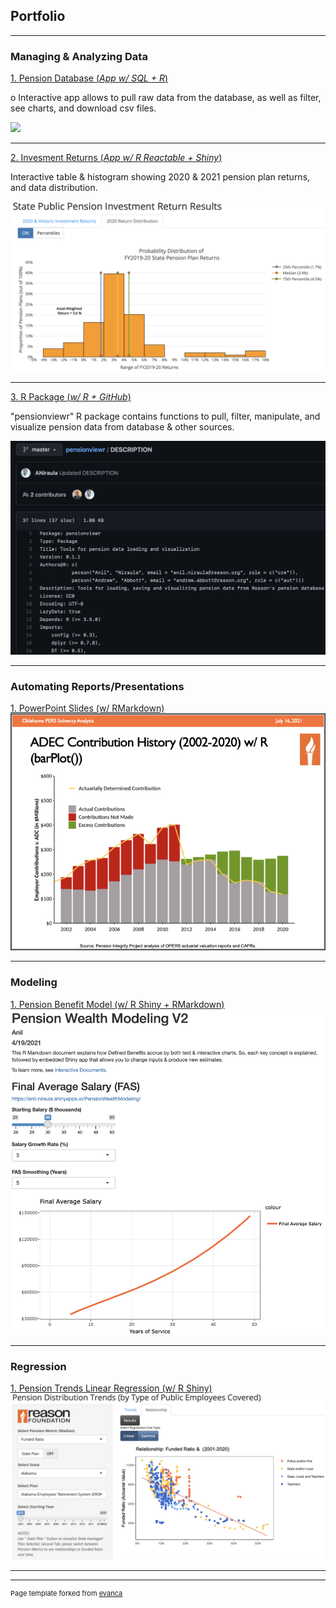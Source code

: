 ## Portfolio
---

### Managing & Analyzing Data

[1. Pension Database (*App w/ SQL + R*)](https://github.com/ReasonFoundation/)
<p> o Interactive app allows to pull raw data from the database, as well as filter, see charts, and download csv files.</p>
<img src="images/Reason Database Viewer (V4.0).png?raw=true"/>

---

[2. Invesment Returns (*App w/ R Reactable + Shiny*)](https://reason.shinyapps.io/StatePublicPensionReturnResults_Updt2)
<p>Interactive table & histogram showing 2020 & 2021 pension plan returns, and data distribution.</p>
<img src="images/2020FY Returns2.jpg?raw=true"/>

---

[3. R Package (*w/ R + GitHub*)](https://github.com/ReasonFoundation/pensionviewr)
<p>"pensionviewr" R package contains functions to pull, filter, manipulate, and visualize pension data from database & other sources.</p>
<img src="images/Pensionviewr.png?raw=true"/>

---

### Automating Reports/Presentations
[1. PowerPoint Slides (w/ RMarkdown)](http://example.com/)
<img src="images/OPERS_PPT2.png?raw=true"/>

---

### Modeling

[1. Pension Benefit Model (w/ R Shiny + RMarkdown)](https://anil-niraula.shinyapps.io/PensionWealthModeling/)
<img src="images/BenefitModel.png?raw=true"/>

---

### Regression

[1. Pension Trends Linear Regression (w/ R Shiny)](https://reason.shinyapps.io/DistCoveredEE2/)
<img src="images/PensionTrendsRegression.png?raw=true"/>

---



---
<p style="font-size:11px">Page template forked from <a href="https://github.com/evanca/quick-portfolio">evanca</a></p>
<!-- Remove above link if you don't want to attibute -->

